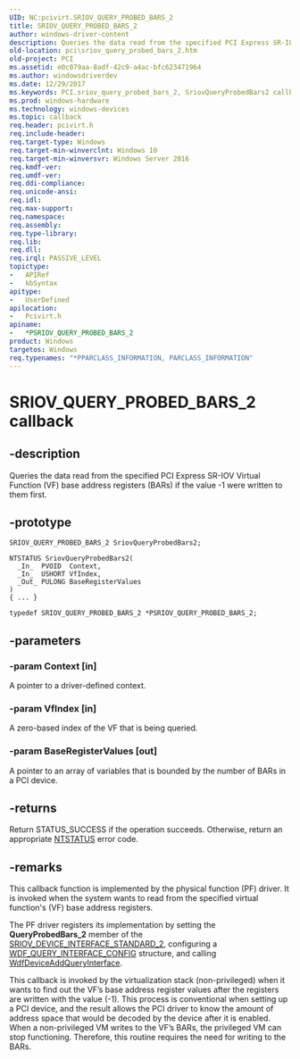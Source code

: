 ```yaml
---
UID: NC:pcivirt.SRIOV_QUERY_PROBED_BARS_2
title: SRIOV_QUERY_PROBED_BARS_2
author: windows-driver-content
description: Queries the data read from the specified PCI Express SR-IOV Virtual Function (VF) base address registers (BARs) if the value -1 were written to them first.
old-location: pci\sriov_query_probed_bars_2.htm
old-project: PCI
ms.assetid: e0c079aa-8adf-42c9-a4ac-bfc623471964
ms.author: windowsdriverdev
ms.date: 12/29/2017
ms.keywords: PCI.sriov_query_probed_bars_2, SriovQueryProbedBars2 callback function [Buses], SriovQueryProbedBars2, SRIOV_QUERY_PROBED_BARS_2, SRIOV_QUERY_PROBED_BARS_2, pcivirt/SriovQueryProbedBars2, *PSRIOV_QUERY_PROBED_BARS_2 callback function pointer [Buses], *PSRIOV_QUERY_PROBED_BARS_2
ms.prod: windows-hardware
ms.technology: windows-devices
ms.topic: callback
req.header: pcivirt.h
req.include-header: 
req.target-type: Windows
req.target-min-winverclnt: Windows 10
req.target-min-winversvr: Windows Server 2016
req.kmdf-ver: 
req.umdf-ver: 
req.ddi-compliance: 
req.unicode-ansi: 
req.idl: 
req.max-support: 
req.namespace: 
req.assembly: 
req.type-library: 
req.lib: 
req.dll: 
req.irql: PASSIVE_LEVEL
topictype:
-	APIRef
-	kbSyntax
apitype:
-	UserDefined
apilocation:
-	Pcivirt.h
apiname:
-	*PSRIOV_QUERY_PROBED_BARS_2
product: Windows
targetos: Windows
req.typenames: "*PPARCLASS_INFORMATION, PARCLASS_INFORMATION"
---
```


# SRIOV_QUERY_PROBED_BARS_2 callback


## -description



Queries the data read from
    the specified PCI Express SR-IOV Virtual Function (VF) base address registers (BARs) if the value -1 were written to them first.


## -prototype


````
SRIOV_QUERY_PROBED_BARS_2 SriovQueryProbedBars2;

NTSTATUS SriovQueryProbedBars2(
  _In_  PVOID  Context,
  _In_  USHORT VfIndex,
  _Out_ PULONG BaseRegisterValues
)
{ ... }

typedef SRIOV_QUERY_PROBED_BARS_2 *PSRIOV_QUERY_PROBED_BARS_2;
````


## -parameters




### -param Context [in]

A pointer to a driver-defined context.
                    
                


### -param VfIndex [in]

A zero-based index of the VF that is being queried. 


### -param BaseRegisterValues [out]

A pointer to an array of variables that is bounded by the number of BARs in a PCI device.


## -returns




Return STATUS_SUCCESS if the operation succeeds. Otherwise, return an appropriate <a href="https://msdn.microsoft.com/7792201b-63bb-4db5-803d-2af02893d505">NTSTATUS</a> error code.




## -remarks



This callback function is implemented by the physical function (PF) driver. It is invoked  when the system wants to read from
    the specified virtual function's (VF) base address registers. 

The PF driver registers its implementation by setting the <b>QueryProbedBars_2</b> member of the <a href="https://msdn.microsoft.com/46c9fa94-283c-481e-9fb1-2ed63df00386">SRIOV_DEVICE_INTERFACE_STANDARD_2</a>, configuring a <a href="..\wdfqueryinterface\ns-wdfqueryinterface-_wdf_query_interface_config.md">WDF_QUERY_INTERFACE_CONFIG</a> structure, and calling <a href="..\wdfqueryinterface\nf-wdfqueryinterface-wdfdeviceaddqueryinterface.md">WdfDeviceAddQueryInterface</a>.

This callback is invoked by the virtualization stack (non-privileged) when it wants to find out the VF’s base address register values after the registers are written with the value (-1).  This process is conventional when setting up a PCI device, and the result allows the PCI driver to know the amount of address space that would be decoded by the device after it is enabled.  When a non-privileged VM writes to the VF’s BARs, the privileged VM can stop functioning. Therefore, this routine requires the need for writing to the BARs.



